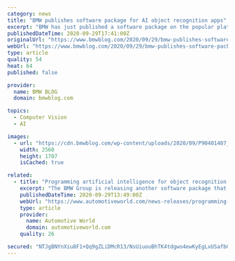 ```yaml
---
category: news
title: "BMW publishes software package for AI object recognition apps"
excerpt: "BMW has just published a software package on the popular platform GitHub, specifically designed to allow AI to scan and recognize objects easily. The"
publishedDateTime: 2020-09-29T17:41:00Z
originalUrl: "https://www.bmwblog.com/2020/09/29/bmw-publishes-software-package-for-ai-object-recognition-apps/"
webUrl: "https://www.bmwblog.com/2020/09/29/bmw-publishes-software-package-for-ai-object-recognition-apps/"
type: article
quality: 54
heat: 64
published: false

provider:
  name: BMW BLOG
  domain: bmwblog.com

topics:
  - Computer Vision
  - AI

images:
  - url: "https://cdn.bmwblog.com/wp-content/uploads/2020/09/P90401407_highRes_an-associate-labels--scaled.jpg"
    width: 2560
    height: 1707
    isCached: true

related:
  - title: "Programming artificial intelligence for object recognition made easy – by the BMW Group"
    excerpt: "The BMW Group is releasing another software package that makes light work of creating artificial intelligence (AI) applications for object recognition. The core of the latest release (github.com/BMW-InnovationLab) is the so-called BMW Labeling Tool Lite."
    publishedDateTime: 2020-09-29T13:49:00Z
    webUrl: "https://www.automotiveworld.com/news-releases/programming-artificial-intelligence-for-object-recognition-made-easy-by-the-bmw-group/"
    type: article
    provider:
      name: Automotive World
      domain: automotiveworld.com
    quality: 26

secured: "NTJgBNYnXiu8F1+Qq9gZLiDMcR13/NsUiuouBhTK4tdgwo4ewKyEgLxUSafbGOCdTmegeoBllD9n6kLj6JorkEPyCETxTkTKo6qHOwQXrJzUesql7yKNmNcsn5+k+wEeBBP8m+Pbet346cmWMgZtJEvgZMwvDuM1CswNVNGo1kUOrjB1UqzWlmPf5Sr4Rakb8Txc1lhrlQmpcWYFofvP+8jAgl+KQfPZDln/2IhQ2x4SohuD9pClEIiftgDWilbu59km9K0rx99FK27qi760kx5gNK5JSZMaq7YX2ZLCcGhmkI2QA1UrwfAerTQ+zKdDekLCHfCe3GFJckPjUbfuF6lS8GIVtSpsphG3sNI0Sp4=;rkdG5OAWzPrLO3sIcR1Gbw=="
---
```


